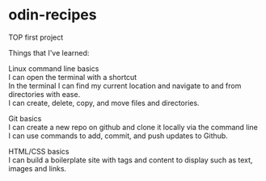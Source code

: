 # odin-recipes
TOP first project

Things that I've learned:

Linux command line basics  
I can open the terminal with a shortcut  
In the terminal I can find my current location and navigate to and from directories with ease.  
I can create, delete, copy, and move files and directories.  

Git basics  
I can create a new repo on github and clone it locally via the command line  
I can use commands to add, commit, and push updates to Github.  

HTML/CSS basics  
I can build a boilerplate site with tags and content to display such as text, images and links.  